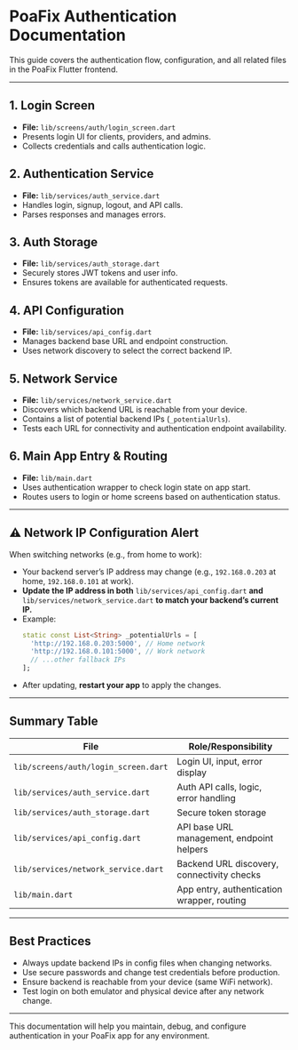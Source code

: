 # PoaFix Authentication Documentation

This guide covers the authentication flow, configuration, and all related files in the PoaFix Flutter frontend.

---

## 1. Login Screen
- **File:** `lib/screens/auth/login_screen.dart`
- Presents login UI for clients, providers, and admins.
- Collects credentials and calls authentication logic.

## 2. Authentication Service
- **File:** `lib/services/auth_service.dart`
- Handles login, signup, logout, and API calls.
- Parses responses and manages errors.

## 3. Auth Storage
- **File:** `lib/services/auth_storage.dart`
- Securely stores JWT tokens and user info.
- Ensures tokens are available for authenticated requests.

## 4. API Configuration
- **File:** `lib/services/api_config.dart`
- Manages backend base URL and endpoint construction.
- Uses network discovery to select the correct backend IP.

## 5. Network Service
- **File:** `lib/services/network_service.dart`
- Discovers which backend URL is reachable from your device.
- Contains a list of potential backend IPs (`_potentialUrls`).
- Tests each URL for connectivity and authentication endpoint availability.

## 6. Main App Entry & Routing
- **File:** `lib/main.dart`
- Uses authentication wrapper to check login state on app start.
- Routes users to login or home screens based on authentication status.

---

## ⚠️ Network IP Configuration Alert

When switching networks (e.g., from home to work):
- Your backend server’s IP address may change (e.g., `192.168.0.203` at home, `192.168.0.101` at work).
- **Update the IP address in both** `lib/services/api_config.dart` **and** `lib/services/network_service.dart` **to match your backend’s current IP.**
- Example:
  ```dart
  static const List<String> _potentialUrls = [
    'http://192.168.0.203:5000', // Home network
    'http://192.168.0.101:5000', // Work network
    // ...other fallback IPs
  ];
  ```
- After updating, **restart your app** to apply the changes.

---

## Summary Table
| File                                      | Role/Responsibility                                 |
|--------------------------------------------|-----------------------------------------------------|
| `lib/screens/auth/login_screen.dart`       | Login UI, input, error display                      |
| `lib/services/auth_service.dart`           | Auth API calls, logic, error handling               |
| `lib/services/auth_storage.dart`           | Secure token storage                                |
| `lib/services/api_config.dart`             | API base URL management, endpoint helpers           |
| `lib/services/network_service.dart`        | Backend URL discovery, connectivity checks          |
| `lib/main.dart`                            | App entry, authentication wrapper, routing          |

---

## Best Practices
- Always update backend IPs in config files when changing networks.
- Use secure passwords and change test credentials before production.
- Ensure backend is reachable from your device (same WiFi network).
- Test login on both emulator and physical device after any network change.

---

This documentation will help you maintain, debug, and configure authentication in your PoaFix app for any environment.
